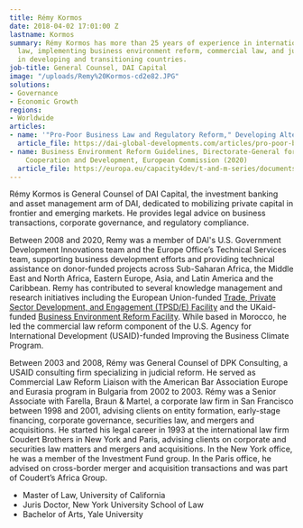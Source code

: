 ```yaml
---
title: Rémy Kormos
date: 2018-04-02 17:01:00 Z
lastname: Kormos
summary: Rémy Kormos has more than 25 years of experience in international business
  law, implementing business environment reform, commercial law, and judicial reform
  in developing and transitioning countries.
job-title: General Counsel, DAI Capital
image: "/uploads/Remy%20Kormos-cd2e82.JPG"
solutions:
- Governance
- Economic Growth
regions:
- Worldwide
articles:
- name: '"Pro-Poor Business Law and Regulatory Reform," Developing Alternatives'
  article_file: https://dai-global-developments.com/articles/pro-poor-business-law-and-regulatory-reform
- name: Business Environment Reform Guidelines, Directorate-General for International
    Cooperation and Development, European Commission (2020)
  article_file: https://europa.eu/capacity4dev/t-and-m-series/documents/guidelines-ndeg9-business-environment-reform
---
```


Rémy Kormos is General Counsel of DAI Capital, the investment banking and asset management arm of DAI, dedicated to mobilizing private capital in frontier and emerging markets. He provides legal advice on business transactions, corporate governance, and regulatory compliance.   
   
Between 2008 and 2020, Remy was a member of DAI's U.S. Government Development Innovations team and the Europe Office’s Technical Services team, supporting business development efforts and providing technical assistance on donor-funded projects across Sub-Saharan Africa, the Middle East and North Africa, Eastern Europe, Asia, and Latin America and the Caribbean. Remy has contributed to several knowledge management and research initiatives including the European Union-funded [Trade, Private Sector Development, and Engagement (TPSD/E) Facility](https://www.dai.com/our-work/projects/worldwide-trade-private-sector-development-and-engagement-and-regional-integration-facility) and the UKaid-funded [Business Environment Reform Facility](https://www.dai.com/our-work/projects/worldwide-business-environment-reform-facility-berf). While based in Morocco, he led the commercial law reform component of the U.S. Agency for International Development (USAID)-funded Improving the Business Climate Program.

Between 2003 and 2008, Rémy was General Counsel of DPK Consulting, a USAID consulting firm specializing in judicial reform. He served as Commercial Law Reform Liaison with the American Bar Association Europe and Eurasia program in Bulgaria from 2002 to 2003. Rémy was a Senior Associate with Farella, Braun & Martel, a corporate law firm in San Francisco between 1998 and 2001, advising clients on entity formation, early-stage financing, corporate governance, securities law, and mergers and acquisitions. He started his legal career in 1993 at the international law firm Coudert Brothers in New York and Paris, advising clients on corporate and securities law matters and mergers and acquisitions. In the New York office, he was a member of the Investment Fund group. In the Paris office, he advised on cross-border merger and acquisition transactions and was part of Coudert’s Africa Group.

* Master of Law, University of California
* Juris Doctor, New York University School of Law
* Bachelor of Arts, Yale University